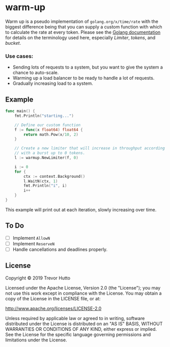 # warm-up

Warm up is a pseudo implementation of `golang.org/x/time/rate` with the biggest difference being that you can supply a
custom function with which to calculate the rate at every token. Please see the [Golang documentation](https://godoc.org/golang.org/x/time/rate) for details on the
terminology used here, especially _Limiter_, _tokens_, and _bucket_.

### Use cases:
- Sending lots of requests to a system, but you want to give the system a chance to auto-scale.
- Warming up a load balancer to be ready to handle a lot of requests.
- Gradually increasing load to a system.

## Example
```go
func main() {
	fmt.Println("starting...")

	// Define our custom function
	f := func(x float64) float64 {
		return math.Pow(x/10, 2)
	}

	// Create a new limiter that will increase in throughput according to (x/10)^2,
	// with a burst up to 0 tokens.
	l := warmup.NewLimiter(f, 0)

	i := 0
	for {
		ctx := context.Background()
		l.WaitN(ctx, 1)
		fmt.Println("i", i)
		i++
	}
}
```

This example will print out at each iteration, slowly increasing over time.

## To Do
* [ ] Implement `AllowN`
* [ ] Implement `ReserveN`
* [ ] Handle cancellations and deadlines properly.

## License

Copyright © 2019 Trevor Hutto

Licensed under the Apache License, Version 2.0 (the "License"); you may not use this work except in compliance with the License. You may obtain a copy of the License in the LICENSE file, or at:

http://www.apache.org/licenses/LICENSE-2.0

Unless required by applicable law or agreed to in writing, software distributed under the License is distributed on an "AS IS" BASIS, WITHOUT WARRANTIES OR CONDITIONS OF ANY KIND, either express or implied. See the License for the specific language governing permissions and limitations under the License.